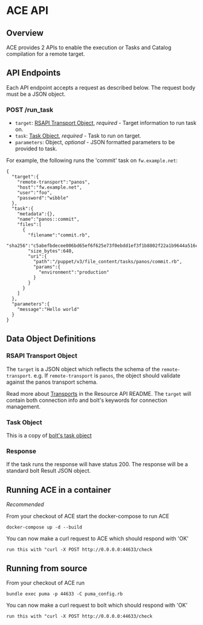 # ACE API

## Overview
ACE provides 2 APIs to enable the execution or Tasks and Catalog compilation for a remote target.

## API Endpoints
Each API endpoint accepts a request as described below. The request body must be a JSON object.

### POST /run_task
- `target`: [RSAPI Transport Object](#rsapi-transport-object), *required* - Target information to run task on.
- `task`: [Task Object](#task-object), *required* - Task to run on target.
- `parameters`: Object, *optional* - JSON formatted parameters to be provided to task.

For example, the following runs the 'commit' task on `fw.example.net`:
```
{
  "target":{
    "remote-transport":"panos",
    "host":"fw.example.net",
    "user":"foo",
    "password":"wibble"
  },
  "task":{
    "metadata":{},
    "name":"panos::commit",
    "files":[
      {
        "filename":"commit.rb",
        "sha256":"c5abefbdecee006bd65ef6f625e73f0ebdd1ef3f1b8802f22a1b9644a516ce40",
        "size_bytes":640,
        "uri":{
          "path":"/puppet/v3/file_content/tasks/panos/commit.rb",
          "params":{
            "environment":"production"
          }
        }
      }
    ]
  },
  "parameters":{
    "message":"Hello world"
  }
}
```

## Data Object Definitions

### RSAPI Transport Object
The `target` is a JSON object which reflects the schema of the `remote-transport`.
e.g. If `remote-transport` is `panos`, the object should validate against the panos transport schema.

Read more about [Transports](https://github.com/puppetlabs/puppet-resource_api#remote-resources) in the Resource API README. The `target` will contain both connection info and bolt's keywords for connection management.

### Task Object
This is a copy of [bolt's task object](https://github.com/puppetlabs/bolt/blob/master/developer-docs/bolt-api-servers.md#task-object)

### Response
If the task runs the response will have status 200.
The response will be a standard bolt Result JSON object.


## Running ACE in a container
*Recommended*

From your checkout of ACE start the docker-compose to run ACE

```
docker-compose up -d --build
```

You can now make a curl request to ACE which should respond with 'OK'

```
run this with "curl -X POST http://0.0.0.0:44633/check
```

## Running from source

From your checkout of ACE run

```
bundle exec puma -p 44633 -C puma_config.rb
```

You can now make a curl request to bolt which should respond with 'OK'
```
run this with "curl -X POST http://0.0.0.0:44633/check
```
